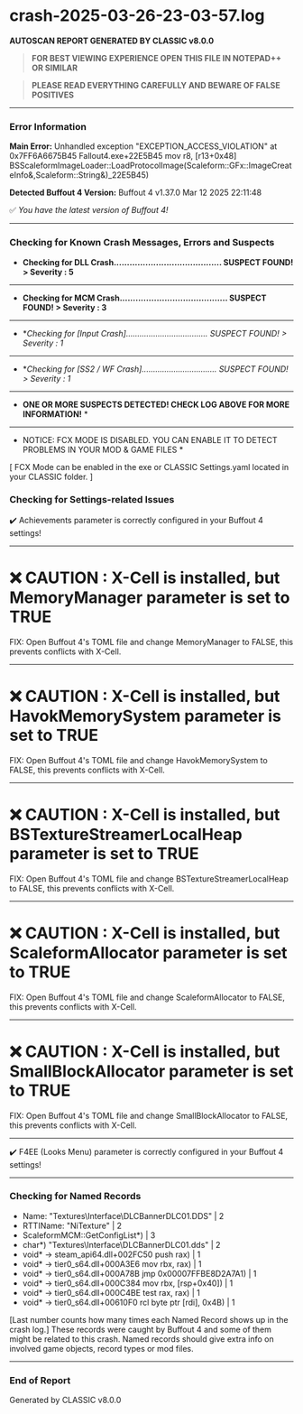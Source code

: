 # crash-2025-03-26-23-03-57.log
**AUTOSCAN REPORT GENERATED BY CLASSIC v8.0.0**

> **FOR BEST VIEWING EXPERIENCE OPEN THIS FILE IN NOTEPAD++ OR SIMILAR**

> **PLEASE READ EVERYTHING CAREFULLY AND BEWARE OF FALSE POSITIVES**

---

### Error Information

**Main Error:** Unhandled exception "EXCEPTION_ACCESS_VIOLATION" at 0x7FF6A6675B45 Fallout4.exe+22E5B45	mov r8, [r13+0x48] 
  BSScaleformImageLoader::LoadProtocolImage(Scaleform::GFx::ImageCreateInfo&,Scaleform::String&)_22E5B45)

**Detected Buffout 4 Version:** Buffout 4 v1.37.0 Mar 12 2025 22:11:48

✅ *You have the latest version of Buffout 4!*

---

### Checking for Known Crash Messages, Errors and Suspects

- **Checking for DLL Crash......................................... SUSPECT FOUND! > Severity : 5** 

-----
- **Checking for MCM Crash......................................... SUSPECT FOUND! > Severity : 3** 

-----
- **Checking for *[Input Crash].................................... SUSPECT FOUND! > Severity : 1** 

-----
- **Checking for *[SS2 / WF Crash]................................. SUSPECT FOUND! > Severity : 1** 

-----
* **ONE OR MORE SUSPECTS DETECTED! CHECK LOG ABOVE FOR MORE INFORMATION!** *

---

* NOTICE: FCX MODE IS DISABLED. YOU CAN ENABLE IT TO DETECT PROBLEMS IN YOUR MOD & GAME FILES * 

[ FCX Mode can be enabled in the exe or CLASSIC Settings.yaml located in your CLASSIC folder. ] 

### Checking for Settings-related Issues

✔️ Achievements parameter is correctly configured in your Buffout 4 settings! 

-----
# ❌ CAUTION : X-Cell is installed, but MemoryManager parameter is set to TRUE # 
 FIX: Open Buffout 4's TOML file and change MemoryManager to FALSE, this prevents conflicts with X-Cell.

-----
# ❌ CAUTION : X-Cell is installed, but HavokMemorySystem parameter is set to TRUE # 
 FIX: Open Buffout 4's TOML file and change HavokMemorySystem to FALSE, this prevents conflicts with X-Cell.

-----
# ❌ CAUTION : X-Cell is installed, but BSTextureStreamerLocalHeap parameter is set to TRUE # 
 FIX: Open Buffout 4's TOML file and change BSTextureStreamerLocalHeap to FALSE, this prevents conflicts with X-Cell.

-----
# ❌ CAUTION : X-Cell is installed, but ScaleformAllocator parameter is set to TRUE # 
 FIX: Open Buffout 4's TOML file and change ScaleformAllocator to FALSE, this prevents conflicts with X-Cell.

-----
# ❌ CAUTION : X-Cell is installed, but SmallBlockAllocator parameter is set to TRUE # 
 FIX: Open Buffout 4's TOML file and change SmallBlockAllocator to FALSE, this prevents conflicts with X-Cell.

-----
✔️ F4EE (Looks Menu) parameter is correctly configured in your Buffout 4 settings! 

-----
### Checking for Named Records

- Name: "Textures\Interface\DLCBannerDLC01.DDS" | 2
- RTTIName: "NiTexture" | 2
- ScaleformMCM::GetConfigList*) | 3
- char*) "Textures\Interface\DLCBannerDLC01.dds" | 2
- void* -> steam_api64.dll+002FC50	push rax) | 1
- void* -> tier0_s64.dll+000A3E6	mov rbx, rax) | 1
- void* -> tier0_s64.dll+000A78B	jmp 0x00007FFBE8D2A7A1) | 1
- void* -> tier0_s64.dll+000C384	mov rbx, [rsp+0x40]) | 1
- void* -> tier0_s64.dll+000C4BE	test rax, rax) | 1
- void* -> tier0_s64.dll+00610F0	rcl byte ptr [rdi], 0x4B) | 1

[Last number counts how many times each Named Record shows up in the crash log.]
These records were caught by Buffout 4 and some of them might be related to this crash.
Named records should give extra info on involved game objects, record types or mod files.

---

### End of Report

Generated by CLASSIC v8.0.0
